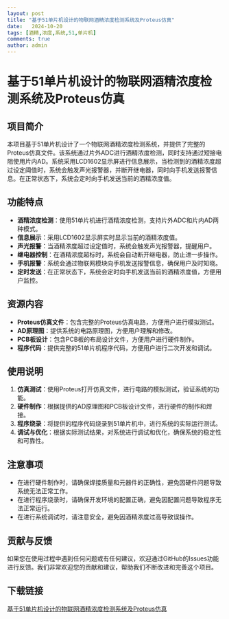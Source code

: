 ```yaml
---
layout: post
title: "基于51单片机设计的物联网酒精浓度检测系统及Proteus仿真"
date:   2024-10-20
tags: [酒精,浓度,系统,51,单片机]
comments: true
author: admin
---
```

# 基于51单片机设计的物联网酒精浓度检测系统及Proteus仿真

## 项目简介

本项目基于51单片机设计了一个物联网酒精浓度检测系统，并提供了完整的Proteus仿真文件。该系统通过片外ADC进行酒精浓度检测，同时支持通过短接电阻使用片内AD。系统采用LCD1602显示屏进行信息展示，当检测到的酒精浓度超过设定阈值时，系统会触发声光报警器，并断开继电器，同时向手机发送报警信息。在正常状态下，系统会定时向手机发送当前的酒精浓度值。

## 功能特点

- **酒精浓度检测**：使用51单片机进行酒精浓度检测，支持片外ADC和片内AD两种模式。
- **信息展示**：采用LCD1602显示屏实时显示当前的酒精浓度值。
- **声光报警**：当酒精浓度超过设定值时，系统会触发声光报警器，提醒用户。
- **继电器控制**：在酒精浓度超标时，系统会自动断开继电器，防止进一步操作。
- **手机报警**：系统会通过物联网模块向手机发送报警信息，确保用户及时知晓。
- **定时发送**：在正常状态下，系统会定时向手机发送当前的酒精浓度值，方便用户监控。

## 资源内容

- **Proteus仿真文件**：包含完整的Proteus仿真电路，方便用户进行模拟测试。
- **AD原理图**：提供系统的电路原理图，方便用户理解和修改。
- **PCB板设计**：包含PCB板的布局设计文件，方便用户进行硬件制作。
- **程序代码**：提供完整的51单片机程序代码，方便用户进行二次开发和调试。

## 使用说明

1. **仿真测试**：使用Proteus打开仿真文件，进行电路的模拟测试，验证系统的功能。
2. **硬件制作**：根据提供的AD原理图和PCB板设计文件，进行硬件的制作和焊接。
3. **程序烧录**：将提供的程序代码烧录到51单片机中，进行系统的实际运行测试。
4. **调试与优化**：根据实际测试结果，对系统进行调试和优化，确保系统的稳定性和可靠性。

## 注意事项

- 在进行硬件制作时，请确保焊接质量和元器件的正确性，避免因硬件问题导致系统无法正常工作。
- 在进行程序烧录时，请确保开发环境的配置正确，避免因配置问题导致程序无法正常运行。
- 在进行系统调试时，请注意安全，避免因酒精浓度过高导致误操作。

## 贡献与反馈

如果您在使用过程中遇到任何问题或有任何建议，欢迎通过GitHub的Issues功能进行反馈。我们非常欢迎您的贡献和建议，帮助我们不断改进和完善这个项目。

## 下载链接

[基于51单片机设计的物联网酒精浓度检测系统及Proteus仿真](https://pan.quark.cn/s/30ef8bfa16e3)